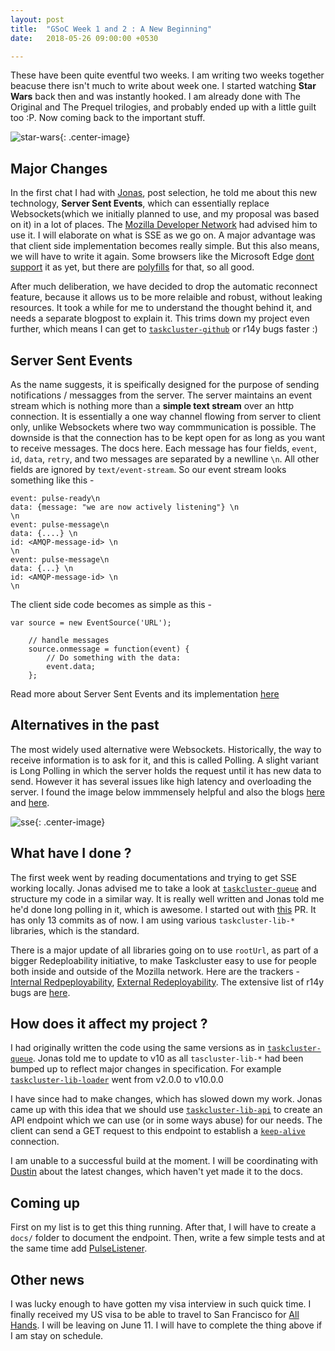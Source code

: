 ```yaml
---
layout: post
title:  "GSoC Week 1 and 2 : A New Beginning"
date:   2018-05-26 09:00:00 +0530

---
```


These have been quite eventful two weeks. I am writing two weeks together beacuse there isn't much to write about week one. I started watching **Star Wars** back then and was instantly hooked. I am already done with The Original and The Prequel trilogies, and probably ended up with a little guilt too :P. Now coming back to the important stuff.

![star-wars]({{site.url}}/assets/star-wars.jpg){: .center-image}

## Major Changes

In the first chat I had with [Jonas](https://mozillians.org/en-US/u/jonasfj/), post selection, he told me about this new technology, **Server Sent Events**, which can essentially replace Websockets(which we initially planned to use, and my proposal was based on it) in a lot of places. The [Mozilla Developer Network][mdn] had advised him to use it. I will elaborate on what is SSE as we go on. A major advantage was that client side implementation becomes really simple. But this also means, we will have to write it again. Some browsers like the Microsoft Edge [dont support](https://caniuse.com/#feat=eventsource) it as yet, but there are [polyfills](https://github.com/Yaffle/EventSource) for that, so all good.

After much deliberation, we have decided to drop the automatic reconnect feature, because it allows us to be more  relaible and robust, without leaking resources. It took a while for me to understand the thought behind it, and needs a separate blogpost to explain it. This trims down my project even further, which means I can get to [`taskcluster-github`][tc-gh] or r14y bugs faster :)


## Server Sent Events

As the name suggests, it is speifically designed for the purpose of sending notifications / messagges from the server. The server maintains an event stream which is nothing more than a **simple text stream** over an http connection. It is essentially a one way channel flowing from server to client only, unlike Websockets where two way commmunication is possible. The downside is that the connection has to be kept open for as long as you want to receive messages. The docs here. Each message has four fields, `event`, `id`, `data`, `retry`, and two messages are separated by a newlline `\n`. All other fields are ignored by `text/event-stream`. So our event stream looks something like this -
```
event: pulse-ready\n
data: {message: "we are now actively listening"} \n
\n
event: pulse-message\n
data: {....} \n
id: <AMQP-message-id> \n
\n
event: pulse-message\n
data: {...} \n
id: <AMQP-message-id> \n
\n
```

The client side code becomes as simple as this  - 
```
var source = new EventSource('URL');

    // handle messages
    source.onmessage = function(event) {
        // Do something with the data:
        event.data;
    };
```
Read more about Server Sent Events and its implementation [here][mdn-sse]

## Alternatives in the past

The most widely used alternative were Websockets. Historically, the way to receive information is to ask for it, and this is called Polling. A slight variant is Long Polling in which the server holds the request until it has new data to send. However it has several issues like high latency and overloading the server. I found the image below immmensely helpful and also the blogs [here](https://streamdata.io/blog/server-sent-events/) and [here](https://www.smashingmagazine.com/2018/02/sse-websockets-data-flow-http2/).

![sse]({{site.url}}/assets/sse.png ){: .center-image}

## What have I done ?

The first week went by reading documentations and trying to get SSE working locally. Jonas advised me to take a look at [`taskcluster-queue`](https://github.com/taskcluster/taskcluster-queue/) and structure my code in a similar way. It is really well written and Jonas told me he'd done long polling in it, which is awesome. I started out with [this](https://github.com/taskcluster/taskcluster-events/pull/6) PR. It has only 13 commits as of now. I am using various `taskcluster-lib-*` libraries, which is the standard. 

There is a major update of all libraries going on to use `rootUrl`, as part of a bigger Redeploability initiative, to make Taskcluster easy to use for people both inside and outside of the Mozilla network. Here are the trackers - [Internal Redpeployability](https://bugzilla.mozilla.org/show_bug.cgi?id=1427839), [External Redeployability](https://bugzilla.mozilla.org/show_bug.cgi?id=1427838). The extensive list of r14y bugs are [here](https://bugzilla.mozilla.org/buglist.cgi?quicksearch=redeployability&list_id=14167797).



## How does it affect my project ?

I had originally written the code using the same versions as in [`taskcluster-queue`](https://github.com/taskcluster/taskcluster-queue/). Jonas told me to update to v10 as all `tascluster-lib-*` had been bumped up to reflect major changes in specification. For example [`taskcluster-lib-loader`](https://github.com/taskcluster/taskcluster-lib-loader/) went from v2.0.0 to v10.0.0 

I have since had to make changes, which has slowed down my work. Jonas came up with this idea that we should use [`taskcluster-lib-api`](https://github.com/taskcluster/taskcluster-lib-api/) to create an API endpoint which we can use (or in some ways abuse) for our needs. The client can send a GET request to this endpoint to establish a [`keep-alive`](https://developer.mozilla.org/en-US/docs/Web/HTTP/Headers/Keep-Alive) connection. 

I am unable to a successful build at the moment. I will be coordinating with [Dustin](https://mozillians.org/en-US/u/dustin/) about the latest changes, which haven't yet made it to the docs. 

##  Coming up

First on my list is to get this thing running. After that, I will have to create a `docs/` folder to document the endpoint. Then, write a few simple tests and at the same time add [PulseListener](https://github.com/taskcluster/taskcluster-client#using-the-listener).

## Other news

I was lucky enough to have gotten my visa interview in such quick time. I finally received my US visa to be able to travel to San Francisco for [All Hands](https://wiki.mozilla.org/All_Hands/). I will be leaving on June 11. I will have to complete the thing above if I am stay on schedule.


[mdn]: https://developer.mozilla.org/en-US/
[mdn-sse]:  https://developer.mozilla.org/en-US/docs/Web/API/Server-sent_events/Using_server-sent_events
[tc-gh]: https://github.com/taskcluster/taskcluster-github/
